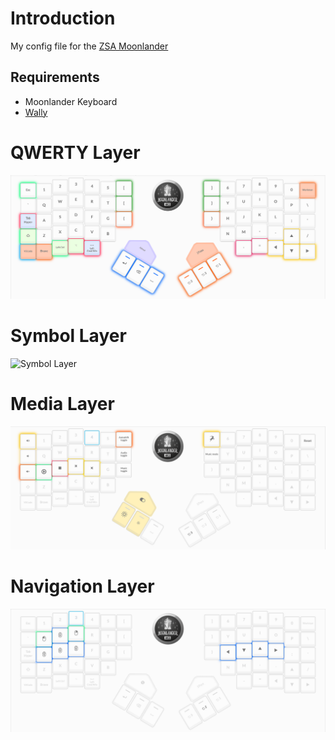 # Introduction

My config file for the [ZSA Moonlander](https://www.zsa.io/moonlander/)

## Requirements

* Moonlander Keyboard
* [Wally](https://www.zsa.io/wally/)

# QWERTY Layer

![Qwerty Layer](./images/qwerty_layer.png)

# Symbol Layer

![Symbol Layer](./images/symbol_layer.png)

# Media Layer

![Media Layer](./images/media_layer.png)

# Navigation Layer

![Navigation Layer](./images/navigation_layer.png)
